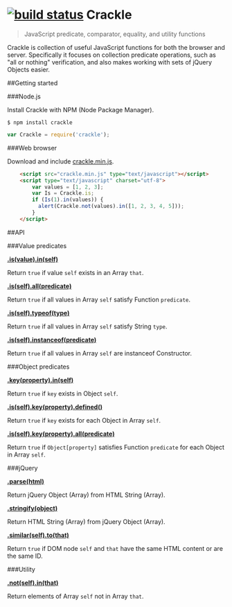 [![build status](https://secure.travis-ci.org/wayoutmind/crackle.png)](http://travis-ci.org/wayoutmind/crackle)
Crackle
=======

> JavaScript predicate, comparator, equality, and utility functions

Crackle is collection of useful JavaScript functions for both the browser and server.
Specifically it focuses on collection predicate operations, such as "all or nothing" verification, and also makes working with sets of jQuery Objects easier.

##Getting started

###Node.js

Install Crackle with NPM (Node Package Manager).

```
$ npm install crackle
```

```javascript
var Crackle = require('crackle');
```

###Web browser

Download and include [crackle.min.js](https://raw.github.com/wayoutmind/crackle/master/crackle.min.js).

```html
    <script src="crackle.min.js" type="text/javascript"></script>
    <script type="text/javascript" charset="utf-8">
        var values = [1, 2, 3];
        var Is = Crackle.is;
        if (Is(1).in(values)) {
          alert(Crackle.not(values).in([1, 2, 3, 4, 5]));
        }
    </script>
```

##API

###Value predicates

**<a name="value-in" href="#value-in">.is(value).in(self)</a>**

Return `true` if value `self` exists in an Array `that`.

**<a name="value-all" href="#value-all">.is(self).all(predicate)</a>**

Return `true` if all values in Array `self` satisfy Function `predicate`.

**<a name="value-typeof" href="#value-typeof">.is(self).typeof(type)</a>**

Return `true` if all values in Array `self` satisfy String `type`.

**<a name="value-instanceof" href="#value-instanceof">.is(self).instanceof(predicate)</a>**

Return `true` if all values in Array `self` are instanceof Constructor.

###Object predicates

**<a name="key-in" href="#key-in">.key(property).in(self)</a>**

Return `true` if `key` exists in Object `self`.

**<a name="key-defined" href="#key-defined">.is(self).key(property).defined()</a>**

Return `true` if `key` exists for each Object in Array `self`.

**<a name="key-all" href="#key-all">.is(self).key(property).all(predicate)</a>**

Return `true` if `Object[property]` satisfies Function `predicate` for each Object in Array `self`.

###jQuery

**<a name="parse" href="#parse">.parse(html)</a>**

Return jQuery Object (Array) from HTML String (Array).

**<a name="stringify" href="#stringify">.stringify(object)</a>**

Return HTML String (Array) from jQuery Object (Array).

**<a name="similar" href="#similar">.similar(self).to(that)</a>**

Return `true` if DOM node `self` and `that` have the same HTML content or are the same ID.

###Utility

**<a name="not" href="#not">.not(self).in(that)</a>**

Return elements of Array `self` not in Array `that`.

